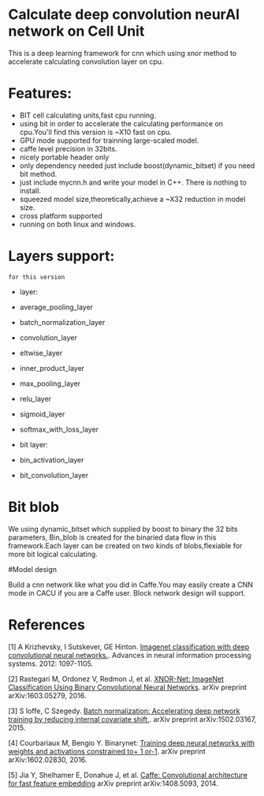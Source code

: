 # Calculate deep convolution neurAl network on Cell Unit

This is a deep learning framework for cnn which using xnor method to accelerate calculating convolution layer on cpu.

# Features:

- BIT cell calculating units,fast cpu running.
 - using bit in order to accelerate the calculating performance on cpu.You'll find this version is ~X10 fast on cpu.
 - GPU mode supported for trainning large-scaled model. 
 - caffe level precision in 32bits.
- nicely portable header only
 - only dependency needed just include boost(dynamic_bitset) if you need bit method.
 - just include mycnn.h and write your model in C++. There is nothing to install.
 - squeezed model size,theoretically,achieve a ~X32 reduction in model size.
- cross platform supported
 - running on both linux and windows.
	
# Layers support:

	for this version
	
- layer:
 - average_pooling_layer
 - batch_normalization_layer
 - convolution_layer
 - eltwise_layer
 - inner_product_layer
 - max_pooling_layer
 - relu_layer
 - sigmoid_layer
 - softmax_with_loss_layer
		
- bit layer:
 - bin_activation_layer
 - bit_convolution_layer
		
# Bit blob

We using dynamic_bitset which supplied by boost to binary the 32 bits parameters, Bin_blob is created for the binaried data flow in this framework.Each layer can be created on two kinds of 
blobs,flexiable for more bit logical calculating.

#Model design
	
Build a cnn network like what you did in Caffe.You may easily create a CNN mode in CACU if you are a Caffe user. Block network design will support.
	
# References
[1] A Krizhevsky, I Sutskever, GE Hinton. [Imagenet classification with deep convolutional neural networks.](http://papers.nips.cc/paper/4824-imagenet-classification-with-deep-convolutional-neural-networks.pdf). 
    Advances in neural information processing systems. 2012: 1097-1105.
	
[2] Rastegari M, Ordonez V, Redmon J, et al. [XNOR-Net: ImageNet Classification Using Binary Convolutional Neural Networks](https://arxiv.org/pdf/1603.05279.pdf).
	arXiv preprint arXiv:1603.05279, 2016.

[3] S Ioffe, C Szegedy. [Batch normalization: Accelerating deep network training by reducing internal covariate shift.](https://arxiv.org/pdf/1502.03167v3.pdf).
    arXiv preprint arXiv:1502.03167, 2015.
	
[4] Courbariaux M, Bengio Y. Binarynet: [Training deep neural networks with weights and activations constrained to+ 1 or-1](https://arxiv.org/pdf/1602.02830.pdf). 
	arXiv preprint arXiv:1602.02830, 2016.
	
[5] Jia Y, Shelhamer E, Donahue J, et al. [Caffe: Convolutional architecture for fast feature embedding](https://arxiv.org/pdf/1408.5093.pdf)
	arXiv preprint arXiv:1408.5093, 2014.

